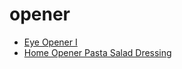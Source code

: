 # opener

 * [Eye Opener I](../../index/e/eye-opener-i-200388.json)
 * [Home Opener Pasta Salad Dressing](../../index/h/home-opener-pasta-salad-dressing.json)
